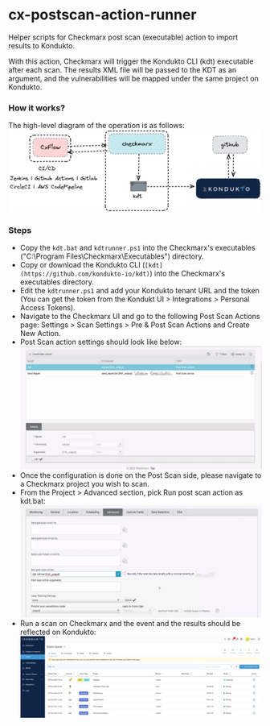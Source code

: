 # cx-postscan-action-runner
Helper scripts for Checkmarx post scan (executable) action to import results to Kondukto.

With this action, Checkmarx will trigger the Kondukto CLI (kdt) executable after each scan. The results XML file will be passed to the KDT as an argument, and the vulnerabilities will be mapped under the same project on Kondukto.

### How it works? 
The high-level diagram of the operation is as follows:
![How-it-works-diagram](/assets/diagram.png "How-it-works-diagram")

### Steps
- Copy the `kdt.bat` and `kdtrunner.ps1` into the Checkmarx's executables ("C:\Program Files\Checkmarx\Executables") directory.
- Copy or download the Kondukto CLI (`[kdt](https://github.com/kondukto-io/kdt)`) into the Checkmarx's executables directory.
- Edit the `kdtrunner.ps1` and add your Kondukto tenant URL and the token (You can get the token from the Kondukt UI > Integrations > Personal Access Tokens).
- Navigate to the Checkmarx UI and go to the following Post Scan Actions page: Settings > Scan Settings > Pre & Post Scan Actions and Create New Action.
- Post Scan action settings should look like below: 
![PostScanAction](/assets/postscan.png "PostScanAction")
- Once the configuration is done on the Post Scan side, please navigate to a Checkmarx project you wish to scan.
- From the Project > Advanced section, pick Run post scan action as kdt.bat:
![PickPostScan](/assets/pickpostscan.png "PickPostScan")
- Run a scan on Checkmarx and the event and the results should be reflected on Kondukto:
![KonduktoScans](/assets/kondukto_scans.png "KonduktoScans")
